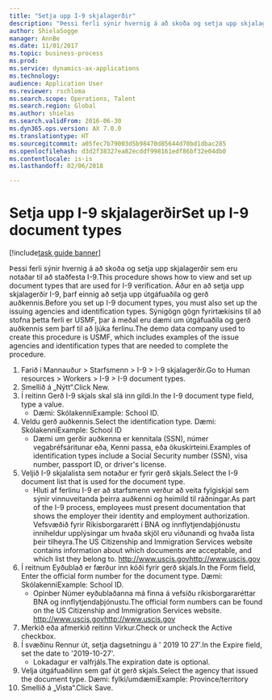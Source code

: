 ```yaml
--- 
title: "Setja upp I-9 skjalagerðir"
description: "Þessi ferli sýnir hvernig á að skoða og setja upp skjalagerðir sem eru notaðar til að staðfesta I-9."
author: ShielaSogge
manager: AnnBe
ms.date: 11/01/2017
ms.topic: business-process
ms.prod: 
ms.service: dynamics-ax-applications
ms.technology: 
audience: Application User
ms.reviewer: rschloma
ms.search.scope: Operations, Talent
ms.search.region: Global
ms.author: shielas
ms.search.validFrom: 2016-06-30
ms.dyn365.ops.version: AX 7.0.0
ms.translationtype: HT
ms.sourcegitcommit: a05fec7b79003d5b98470d85644d70bd1dbac285
ms.openlocfilehash: d3d2f38327ea82ecddf998161edf86bf32e04db0
ms.contentlocale: is-is
ms.lasthandoff: 02/06/2018

---
```

# <a name="set-up-i-9-document-types"></a><span data-ttu-id="979d7-103">Setja upp I-9 skjalagerðir</span><span class="sxs-lookup"><span data-stu-id="979d7-103">Set up I-9 document types</span></span>

[!include[task guide banner](../../../includes/task-guide-banner.md)]

<span data-ttu-id="979d7-104">Þessi ferli sýnir hvernig á að skoða og setja upp skjalagerðir sem eru notaðar til að staðfesta I-9.</span><span class="sxs-lookup"><span data-stu-id="979d7-104">This procedure shows how to view and set up document types that are used for I-9 verification.</span></span> <span data-ttu-id="979d7-105">Áður en að setja upp skjalagerðir I-9, þarf einnig að setja upp útgáfuaðila og gerð auðkennis.</span><span class="sxs-lookup"><span data-stu-id="979d7-105">Before you set up I-9 document types, you must also set up the issuing agencies and identification types.</span></span> <span data-ttu-id="979d7-106">Sýnigögn gögn fyrirtækisins til að stofna þetta ferli er USMF, þar á meðal eru dæmi um útgáfuaðila og gerð auðkennis sem þarf til að ljúka ferlinu.</span><span class="sxs-lookup"><span data-stu-id="979d7-106">The demo data company used to create this procedure is USMF, which includes examples of the issue agencies and identification types that are needed to complete the procedure.</span></span>

1. <span data-ttu-id="979d7-107">Farið í Mannauður > Starfsmenn > I-9 > I-9 skjalagerðir.</span><span class="sxs-lookup"><span data-stu-id="979d7-107">Go to Human resources > Workers > I-9 > I-9 document types.</span></span>
2. <span data-ttu-id="979d7-108">Smellið á „Nýtt“.</span><span class="sxs-lookup"><span data-stu-id="979d7-108">Click New.</span></span>
3. <span data-ttu-id="979d7-109">Í reitinn Gerð I-9 skjals skal slá inn gildi.</span><span class="sxs-lookup"><span data-stu-id="979d7-109">In the I-9 document type field, type a value.</span></span>
    * <span data-ttu-id="979d7-110">Dæmi: Skólakenni</span><span class="sxs-lookup"><span data-stu-id="979d7-110">Example: School ID.</span></span>  
4. <span data-ttu-id="979d7-111">Veldu gerð auðkennis.</span><span class="sxs-lookup"><span data-stu-id="979d7-111">Select the identification type.</span></span>  <span data-ttu-id="979d7-112">Dæmi: Skólakenni</span><span class="sxs-lookup"><span data-stu-id="979d7-112">Example:  School ID</span></span>
    * <span data-ttu-id="979d7-113">Dæmi um gerðir auðkenna er kennitala (SSN), númer vegabréfsáritunar eða, Kenni passa, eða ökuskírteini.</span><span class="sxs-lookup"><span data-stu-id="979d7-113">Examples of identification types include a Social Security number (SSN), visa number, passport ID, or driver's license.</span></span>  
5. <span data-ttu-id="979d7-114">Veljið I-9 skjalalista sem notaður er fyrir gerð skjals.</span><span class="sxs-lookup"><span data-stu-id="979d7-114">Select the I-9 document list that is used for the document type.</span></span>
    * <span data-ttu-id="979d7-115">Hluti af ferlinu I-9 er að starfsmenn verður að veita fylgiskjal sem sýnir vinnuveitanda þeirra auðkenni og heimild til ráðningar.</span><span class="sxs-lookup"><span data-stu-id="979d7-115">As part of the I-9 process, employees must present documentation that shows the employer their identity and employment authorization.</span></span> <span data-ttu-id="979d7-116">Vefsvæðið fyrir Ríkisborgararétt í BNA og innflytjendaþjónustu inniheldur upplýsingar um hvaða skjöl eru viðunandi og hvaða lista þeir tilheyra.</span><span class="sxs-lookup"><span data-stu-id="979d7-116">The US Citizenship and Immigration Services website contains information about which documents are acceptable, and which list they belong to.</span></span>  <span data-ttu-id="979d7-117">http://www.uscis.gov</span><span class="sxs-lookup"><span data-stu-id="979d7-117">http://www.uscis.gov</span></span>  
6. <span data-ttu-id="979d7-118">Í reitnum Eyðublað er færður inn kóði fyrir gerð skjals.</span><span class="sxs-lookup"><span data-stu-id="979d7-118">In the Form field, Enter the official form number for the document type.</span></span> <span data-ttu-id="979d7-119">Dæmi: Skólakenni</span><span class="sxs-lookup"><span data-stu-id="979d7-119">Example: School ID.</span></span>
    * <span data-ttu-id="979d7-120">Opinber Númer eyðublaðanna má finna á vefsíðu ríkisborgararéttar BNA og innflytjendaþjónustu.</span><span class="sxs-lookup"><span data-stu-id="979d7-120">The official form numbers can be found on the US Citizenship and Immigration Services website.</span></span>  <span data-ttu-id="979d7-121">http://www.uscis.gov</span><span class="sxs-lookup"><span data-stu-id="979d7-121">http://www.uscis.gov</span></span>  
7. <span data-ttu-id="979d7-122">Merkið eða afmerkið reitinn Virkur.</span><span class="sxs-lookup"><span data-stu-id="979d7-122">Check or uncheck the Active checkbox.</span></span>
8. <span data-ttu-id="979d7-123">Í svæðinu Rennur út, setja dagsetningu á ' 2019 10 27'.</span><span class="sxs-lookup"><span data-stu-id="979d7-123">In the Expire field, set the date to '2019-10-27'.</span></span>
    * <span data-ttu-id="979d7-124">Lokadagur er valfrjáls.</span><span class="sxs-lookup"><span data-stu-id="979d7-124">The expiration date is optional.</span></span>  
9. <span data-ttu-id="979d7-125">Velja útgáfuaðilinn sem gaf út gerð skjals.</span><span class="sxs-lookup"><span data-stu-id="979d7-125">Select the agency that issued the document type.</span></span> <span data-ttu-id="979d7-126">Dæmi: fylki/umdæmi</span><span class="sxs-lookup"><span data-stu-id="979d7-126">Example: Province/territory</span></span>
10. <span data-ttu-id="979d7-127">Smellið á „Vista“.</span><span class="sxs-lookup"><span data-stu-id="979d7-127">Click Save.</span></span>



